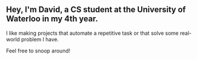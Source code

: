 ## Hey, I'm David, a CS student at the University of Waterloo in my 4th year. 

I like making projects that automate a repetitive task or that solve some real-world problem I have.

Feel free to snoop around!
